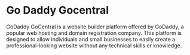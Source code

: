 # Go Daddy Gocentral

GoDaddy GoCentral is a website builder platform offered by GoDaddy, a popular web hosting and domain registration company. This platform is designed to allow individuals and small businesses to easily create a professional-looking website without any technical skills or knowledge.
